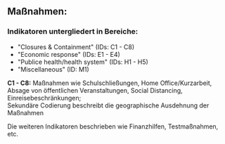 ## Maßnahmen:

### Indikatoren untergliedert in Bereiche:

- "Closures & Containment" (IDs: C1 - C8)
- "Economic response" (IDs: E1 - E4)
- "Publice health/health system" (IDs: H1 - H5)
- "Miscellaneous" (ID: M1)

**C1 - C8:** Maßnahmen wie Schulschließungen, Home Office/Kurzarbeit, Absage von öffentlichen Veranstaltungen, Social Distancing, Einreisebeschränkungen;  
Sekundäre Codierung beschreibt die geographische Ausdehnung der Maßnahmen

Die weiteren Indikatoren beschrieben wie Finanzhilfen, Testmaßnahmen, etc.